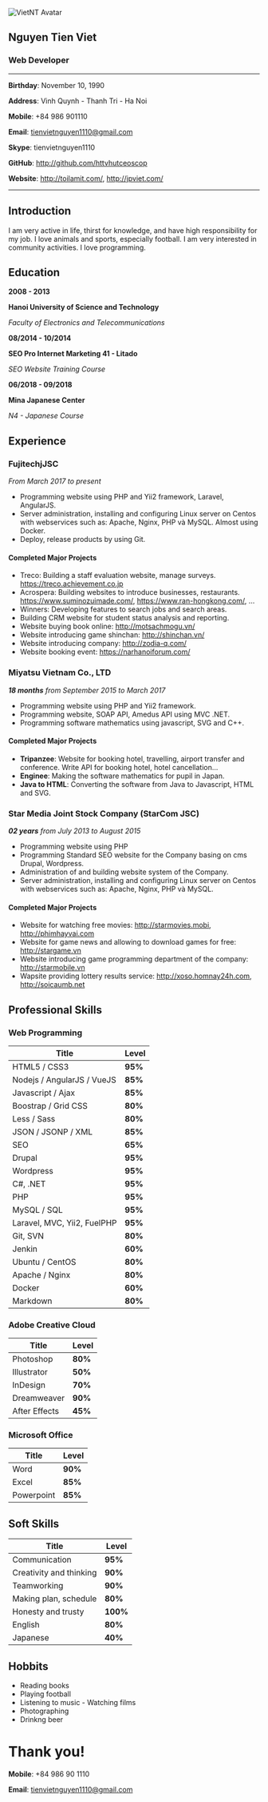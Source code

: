 ![VietNT Avatar](https://drive.google.com/file/d/1fEr2VFIbtzZXB_wHe94WFtR0wIyInWK3/view?usp=sharing "VietNT Avatar")
## Nguyen Tien Viet

### Web Developer
-------------------
**Birthday**: November 10, 1990

**Address**: Vinh Quynh - Thanh Tri - Ha Noi

**Mobile**: +84 986 901110

**Email**: tienvietnguyen1110@gmail.com

**Skype**: tienvietnguyen1110

**GitHub**: http://github.com/httvhutceoscop

**Website**: http://toilamit.com/, http://jpviet.com/

-------------------

Introduction
--------------
I am very active in life, thirst for knowledge, and have high responsibility for my job.
I love animals and sports, especially football.
I am very interested in community activities.
I love programming.

Education
------------

**2008 - 2013**

**Hanoi University of Science and Technology**

*Faculty of Electronics and Telecommunications*

**08/2014 - 10/2014**

**SEO Pro Internet Marketing 41 - Litado**

*SEO Website Training Course*

**06/2018 - 09/2018**

**Mina Japanese Center**

*N4 - Japanese Course*

## Experience
### FujitechjJSC
*From March 2017 to present*
- Programming website using PHP and Yii2 framework, Laravel, AngularJS.
- Server administration, installing and configuring Linux server on  Centos with webservices such as: Apache, Nginx, PHP và MySQL. Almost using Docker.
- Deploy, release products by using Git.

#### Completed Major Projects
- Treco: Building a staff evaluation website, manage surveys. https://treco.achievement.co.jp
- Acrospera: Building websites to introduce businesses, restaurants. https://www.suminozuimade.com/, https://www.ran-hongkong.com/, ...
- Winners: Developing features to search jobs and search areas.
- Building CRM website for student status analysis and reporting.
- Website buying book online: http://motsachmogu.vn/
- Website introducing game shinchan: http://shinchan.vn/
- Website introducing company: http://zodia-q.com/
- Website booking event: https://narhanoiforum.com/

### Miyatsu Vietnam Co., LTD
***18 months** from September 2015 to March 2017*
- Programming website using PHP and Yii2 framework.
- Programming website, SOAP API, Amedus API using MVC .NET. 
- Programming software mathematics using javascript, SVG and C++.

#### Completed Major Projects
- **Tripanzee**: Website for booking hotel, travelling, airport transfer and conference. Write API for booking hotel, hotel cancellation...
- **Enginee**: Making the software mathematics for pupil in Japan.
- **Java to HTML**: Converting the software from Java to Javascript, HTML and SVG.

### Star Media Joint Stock Company (StarCom JSC)
***02 years** from July 2013 to August 2015*

- Programming website using PHP
- Programming Standard SEO website for the Company basing on cms Drupal, Wordpress.
- Administration of and building website system of the Company.
- Server administration, installing and configuring Linux server on  Centos with webservices such as: Apache, Nginx, PHP và MySQL.

#### Completed Major Projects

- Website for watching free movies: http://starmovies.mobi, http://phimhayvai.com
- Website for game news and allowing to download games for free: http://stargame.vn
- Website introducing game programming department of the company: http://starmobile.vn
- Wapsite providing lottery results service: http://xoso.homnay24h.com, http://soicaumb.net

## Professional Skills
### Web Programming
| Title | Level |
|---|---|
| HTML5 / CSS3 | **95%** |
| Nodejs / AngularJS / VueJS | **85%** |
| Javascript / Ajax | **85%** |
| Boostrap / Grid CSS | **80%** |
| Less / Sass | **80%** |
| JSON / JSONP / XML | **85%** |
| SEO | **65%** |
| Drupal | **95%** |
| Wordpress | **95%** |
| C#, .NET | **95%** |
| PHP | **95%** |
| MySQL / SQL | **95%** |
| Laravel, MVC, Yii2, FuelPHP | **95%** |
| Git, SVN | **80%** |
| Jenkin | **60%** |
| Ubuntu / CentOS | **80%** |
| Apache / Nginx | **80%** |
| Docker | **60%** |
| Markdown | **80%** |

### Adobe Creative Cloud
| Title | Level |
| --- | --- |
| Photoshop | **80%** |
| Illustrator | **50%** |
| InDesign | **70%** |
| Dreamweaver | **90%** |
| After Effects | **45%** |

### Microsoft Office
| Title | Level |
| --- | --- |
| Word | **90%** |
| Excel | **85%** |
| Powerpoint | **85%** |

## Soft Skills
| Title | Level |
|--|--|
| Communication | **95%** |
| Creativity and thinking | **90%** |
| Teamworking | **90%** |
| Making plan, schedule | **80%** |
| Honesty and trusty | **100%** |
| English | **80%** |
| Japanese | **40%** |

## Hobbits
- Reading books
- Playing football
- Listening to music - Watching films
- Photographing
- Drinkng beer
# Thank you!
**Mobile**: +84 986 90 1110

**Email**: tienvietnguyen1110@gmail.com

